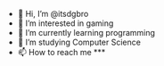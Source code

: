 - 👋 Hi, I’m @itsdgbro
- 👀 I’m interested in gaming
- 🌱 I’m currently learning programming
- 💞️ I’m studying Computer Science
- 📫 How to reach me ***

<!---
itsdgbro/itsdgbro is a ✨ special ✨ repository because its `README.md` (this file) appears on your GitHub profile.
You can click the Preview link to take a look at your changes.
--->

